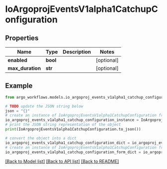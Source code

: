 # IoArgoprojEventsV1alpha1CatchupConfiguration


## Properties

Name | Type | Description | Notes
------------ | ------------- | ------------- | -------------
**enabled** | **bool** |  | [optional] 
**max_duration** | **str** |  | [optional] 

## Example

```python
from argo_workflows.models.io_argoproj_events_v1alpha1_catchup_configuration import IoArgoprojEventsV1alpha1CatchupConfiguration

# TODO update the JSON string below
json = "{}"
# create an instance of IoArgoprojEventsV1alpha1CatchupConfiguration from a JSON string
io_argoproj_events_v1alpha1_catchup_configuration_instance = IoArgoprojEventsV1alpha1CatchupConfiguration.from_json(json)
# print the JSON string representation of the object
print(IoArgoprojEventsV1alpha1CatchupConfiguration.to_json())

# convert the object into a dict
io_argoproj_events_v1alpha1_catchup_configuration_dict = io_argoproj_events_v1alpha1_catchup_configuration_instance.to_dict()
# create an instance of IoArgoprojEventsV1alpha1CatchupConfiguration from a dict
io_argoproj_events_v1alpha1_catchup_configuration_form_dict = io_argoproj_events_v1alpha1_catchup_configuration.from_dict(io_argoproj_events_v1alpha1_catchup_configuration_dict)
```
[[Back to Model list]](../README.md#documentation-for-models) [[Back to API list]](../README.md#documentation-for-api-endpoints) [[Back to README]](../README.md)


